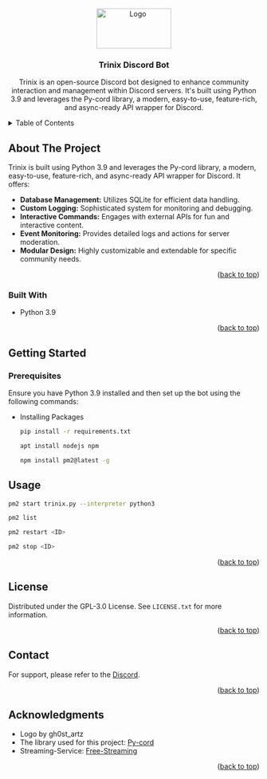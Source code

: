 
<a name="readme-top"></a>

<!-- PROJECT LOGO -->
<br />
<div align="center">
  <a href="https://github.com/osthread/Trinix/">
    <img src="og_trinix.png" alt="Logo" width="150" height="80">
  </a>

  <h3 align="center">Trinix Discord Bot</h3>

  <p align="center">
    Trinix is an open-source Discord bot designed to enhance community interaction and management within Discord servers. It's built using Python 3.9 and leverages the Py-cord library, a modern, easy-to-use, feature-rich, and async-ready API wrapper for Discord.
  </p>
</div>

<!-- TABLE OF CONTENTS -->
<details>
  <summary>Table of Contents</summary>
  <ol>
    <li>
      <a href="#about-the-project">About The Project</a>
      <ul>
        <li><a href="#usage">Usage</a></li>
        <li><a href="#contact">Contact</a></li>
        <li><a href="#built-with">Built With</a></li>
        <li><a href="#prerequisites">Prerequisites</a></li>
        <li><a href="#acknowledgments">Acknowledgments</a></li>
        <li><a href="#getting-started">Getting Started</a></li>
      </ul>
    </li>
  </ol>
</details>

<!-- ABOUT THE PROJECT -->
## About The Project

Trinix is built using Python 3.9 and leverages the Py-cord library, a modern, easy-to-use, feature-rich, and async-ready API wrapper for Discord. It offers:

- **Database Management:** Utilizes SQLite for efficient data handling.
- **Custom Logging:** Sophisticated system for monitoring and debugging.
- **Interactive Commands:** Engages with external APIs for fun and interactive content.
- **Event Monitoring:** Provides detailed logs and actions for server moderation.
- **Modular Design:** Highly customizable and extendable for specific community needs.

<p align="right">(<a href="#readme-top">back to top</a>)</p>

### Built With

* Python 3.9

<p align="right">(<a href="#readme-top">back to top</a>)</p>

<!-- GETTING STARTED -->
## Getting Started

### Prerequisites
Ensure you have Python 3.9 installed and then set up the bot using the following commands:

* Installing Packages
  ```sh
  pip install -r requirements.txt
  ```

  ```sh
  apt install nodejs npm
  ```

  ```sh
  npm install pm2@latest -g
  ```

<!-- USAGE EXAMPLES -->
## Usage

```sh
pm2 start trinix.py --interpreter python3
```

```sh
pm2 list
```

```sh
pm2 restart <ID>
```

```sh
pm2 stop <ID>
```

<p align="right">(<a href="#readme-top">back to top</a>)</p>

<!-- LICENSE -->
## License

Distributed under the GPL-3.0 License. See `LICENSE.txt` for more information.

<p align="right">(<a href="#readme-top">back to top</a>)</p>

<!-- CONTACT -->
## Contact

For support, please refer to the [Discord](https://discord.gg/tloxp/).

<p align="right">(<a href="#readme-top">back to top</a>)</p>

<!-- ACKNOWLEDGMENTS -->
## Acknowledgments

* Logo by gh0st_artz
* The library used for this project: [Py-cord](https://github.com/Pycord-Development/pycord)
* Streaming-Service: [Free-Streaming](https://github.com/osthread/Free-Streaming)

<p align="right">(<a href="#readme-top">back to top</a>)</p>
